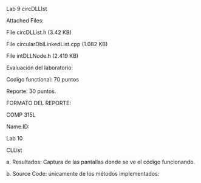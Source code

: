
Lab 9 circDLLIst

Attached Files:

File circDLList.h (3.42 KB)

File circularDblLinkedList.cpp (1.082 KB)

File intDLLNode.h (2.419 KB)

Evaluación del laboratorio:

Codigo functional: 70 puntos

Reporte: 30 puntos.
 
FORMATO DEL REPORTE:

COMP 315L

Name:ID:

Lab 10

CLList

 
 
a. Resultados: Captura de las pantallas donde se ve el código funcionando.

b. Source Code: únicamente de los métodos implementados:
